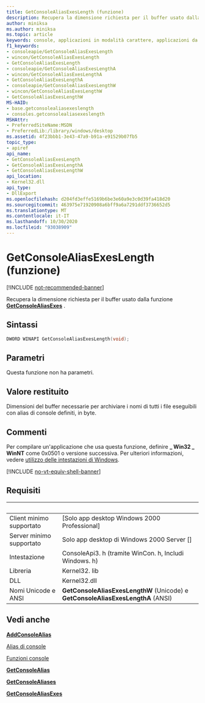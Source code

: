 ```yaml
---
title: GetConsoleAliasExesLength (funzione)
description: Recupera la dimensione richiesta per il buffer usato dalla funzione GetConsoleAliasExes.
author: miniksa
ms.author: miniksa
ms.topic: article
keywords: console, applicazioni in modalità carattere, applicazioni da riga di comando, applicazioni di terminale, api della console
f1_keywords:
- consoleapie/GetConsoleAliasExesLength
- wincon/GetConsoleAliasExesLength
- GetConsoleAliasExesLength
- consoleapie/GetConsoleAliasExesLengthA
- wincon/GetConsoleAliasExesLengthA
- GetConsoleAliasExesLengthA
- consoleapie/GetConsoleAliasExesLengthW
- wincon/GetConsoleAliasExesLengthW
- GetConsoleAliasExesLengthW
MS-HAID:
- base.getconsolealiasexeslength
- consoles.getconsolealiasexeslength
MSHAttr:
- PreferredSiteName:MSDN
- PreferredLib:/library/windows/desktop
ms.assetid: 4f23bbb1-3e43-47a9-b91a-e91529b07fb5
topic_type:
- apiref
api_name:
- GetConsoleAliasExesLength
- GetConsoleAliasExesLengthA
- GetConsoleAliasExesLengthW
api_location:
- Kernel32.dll
api_type:
- DllExport
ms.openlocfilehash: d204fd3effe5169b6be3e60a9e3c0d39fa418d20
ms.sourcegitcommit: 463975e71920908a6bff9a6a7291ddf3736652d5
ms.translationtype: MT
ms.contentlocale: it-IT
ms.lasthandoff: 10/30/2020
ms.locfileid: "93038909"
---
```

# <a name="getconsolealiasexeslength-function"></a>GetConsoleAliasExesLength (funzione)

[!INCLUDE [not-recommended-banner](./includes/not-recommended-banner.md)]

Recupera la dimensione richiesta per il buffer usato dalla funzione [**GetConsoleAliasExes**](getconsolealiasexes.md) .

## <a name="syntax"></a>Sintassi

```C
DWORD WINAPI GetConsoleAliasExesLength(void);
```

## <a name="parameters"></a>Parametri

Questa funzione non ha parametri.

## <a name="return-value"></a>Valore restituito

Dimensioni del buffer necessarie per archiviare i nomi di tutti i file eseguibili con alias di console definiti, in byte.

## <a name="remarks"></a>Commenti

Per compilare un'applicazione che usa questa funzione, definire **\_ Win32 \_ WinNT** come 0x0501 o versione successiva. Per ulteriori informazioni, vedere [utilizzo delle intestazioni di Windows](https://msdn.microsoft.com/library/windows/desktop/aa383745).

[!INCLUDE [no-vt-equiv-shell-banner](./includes/no-vt-equiv-shell-banner.md)]

## <a name="requirements"></a>Requisiti

| &nbsp; | &nbsp; |
|-|-|
| Client minimo supportato | \[Solo app desktop Windows 2000 Professional\] |
| Server minimo supportato | Solo app desktop di Windows 2000 Server \[\] |
| Intestazione | ConsoleApi3. h (tramite WinCon. h, Includi Windows. h) |
| Libreria | Kernel32. lib |
| DLL | Kernel32.dll |
| Nomi Unicode e ANSI | **GetConsoleAliasExesLengthW** (Unicode) e **GetConsoleAliasExesLengthA** (ANSI) |

## <a name="see-also"></a>Vedi anche

[**AddConsoleAlias**](addconsolealias.md)

[Alias di console](console-aliases.md)

[Funzioni console](console-functions.md)

[**GetConsoleAlias**](getconsolealias.md)

[**GetConsoleAliases**](getconsolealiases.md)

[**GetConsoleAliasExes**](getconsolealiasexes.md)

